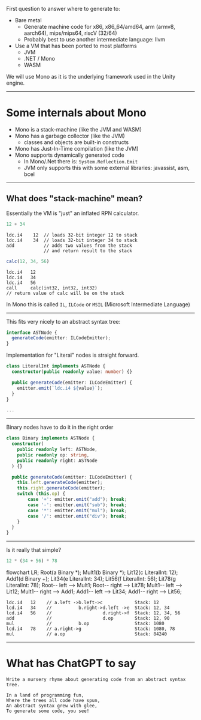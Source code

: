 
First question to answer where to generate to:

- Bare metal
  - Generate machine code for x86, x86_64/amd64, arm (armv8, aarch64), mips/mips64, riscV (32/64)
  - Probably best to use another intermediate language: llvm
- Use a VM that has been ported to most platforms
  - JVM
  - .NET / Mono
  - WASM

We will use Mono as it is the underlying framework used in the Unity engine.

---

# Some internals about Mono

- Mono is a stack-machine (like the JVM and WASM)
- Mono has a garbage collector (like the JVM)
  - classes and objects are built-in constructs
- Mono has Just-In-Time compilation (like the JVM)
- Mono supports dynamically generated code
  - In Mono/.Net there is: `System.Reflection.Emit`
  - JVM only supports this with some external libraries: javassist, asm, bcel

---

## What does "stack-machine" mean?

Essentially the VM is "just" an inflated RPN calculator.

<div class="colums12">

```ts
12 + 34
```

```
ldc.i4    12  // loads 32-bit integer 12 to stack
ldc.i4    34  // loads 32-bit integer 34 to stack
add           // adds two values from the stack
              // and return result to the stack
```

</div>

<div class="colums12">

```ts
calc(12, 34, 56)
```

```
ldc.i4   12
ldc.i4   34
ldc.i4   56
call     calc(int32, int32, int32)
// return value of calc will be on the stack
```

</div>

In Mono this is called `IL`, `ILCode` or `MSIL` (Microsoft Intermediate Language)

---

This fits very nicely to an abstract syntax tree:
```ts
interface ASTNode {
  generateCode(emitter: ILCodeEmitter);
}
```

Implementation for "Literal" nodes is straight forward.

```ts
class LiteralInt implements ASTNode {
  constructor(public readonly value: number) {}

  public generateCode(emitter: ILCodeEmitter) {
    emitter.emit(`ldc.i4 ${value}`);
  }
}

...
```

---

Binary nodes have to do it in the right order
```ts
class Binary implements ASTNode {
  constructor(
    public readonly left: ASTNode,
    public readonly op: string,
    public readonly right: ASTNode
  ) {}

  public generateCode(emitter: ILCodeEmitter) {
    this.left.generateCode(emitter);
    this.right.generateCode(emitter);
    switch (this.op) {
        case '+': emitter.emit("add"); break;
        case '-': emitter.emit("sub"); break;
        case '*': emitter.emit("mul"); break;
        case '/': emitter.emit("div"); break;
    }
  }
}
```

---

Is it really that simple?

<div class="colums12">

```ts
12 * (34 + 56) * 78
```

<div class="mermaid">
flowchart LR;
    Root(a Binary *);
    Mult1(b Binary *);
    Lit12(c LiteralInt: 12);
    Add1(d Binary +);
    Lit34(e LiteralInt: 34);
    Lit56(f LiteralInt: 56);
    Lit78(g LiteralInt: 78);
    Root-- left --> Mult1;
    Root-- right --> Lit78;
    Mult1-- left --> Lit12;
    Mult1-- right --> Add1;
    Add1-- left --> Lit34;
    Add1-- right --> Lit56;
</div>
</div>


```
ldc.i4   12    // a.left ->b.left->c            Stack: 12
lcd.i4   34    //          b.right->d.left ->e  Stack: 12, 34
lcd.i4   56    //                   d.right->f  Stack: 12, 34, 56
add            //                   d.op        Stack: 12, 90
mul            //          b.op                 Stack: 1080
lcd.i4   78    // a.right->g                    Stack: 1080, 78
mul            // a.op                          Stack: 84240
```

---

# What has ChatGPT to say

```
Write a nursery rhyme about generating code from an abstract syntax tree.
```

```
In a land of programming fun,
Where the trees all code have spun,
An abstract syntax grew with glee,
To generate some code, you see!
```


<script type="module">
import mermaid from 'https://cdn.jsdelivr.net/npm/mermaid@10.0.0/dist/mermaid.esm.min.mjs';
mermaid.initialize({ startOnLoad: true });

window.addEventListener('vscode.markdown.updateContent', function() { mermaid.init() });
</script>

